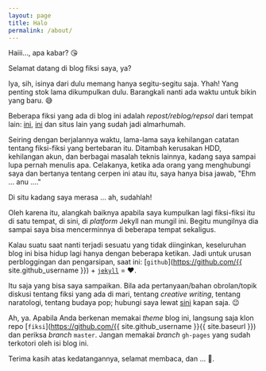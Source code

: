 ```yaml
---
layout: page
title: Halo
permalink: /about/
---
```


Haiii..., apa kabar? :kissing_heart:

Selamat datang di blog fiksi saya, ya?

Iya, sih, isinya dari dulu memang hanya segitu-segitu saja. Yhah! Yang penting stok lama dikumpulkan dulu. Barangkali nanti ada waktu untuk bikin yang baru. :sweat_smile:

Beberapa fiksi yang ada di blog ini adalah *repost/reblog/repsol* dari tempat lain: [ini](https://hifran.wordpress.com/ "Wordpress.com"), [ini](http://kemudian.com/users/andrea "Kemudian.com") dan situs lain yang sudah jadi almarhumah. 

Seiring dengan berjalannya waktu, lama-lama saya kehilangan catatan tentang fiksi-fiksi yang bertebaran itu. Ditambah kerusakan HDD, kehilangan akun, dan berbagai masalah teknis lainnya, kadang saya sampai lupa pernah menulis apa. Celakanya, ketika ada orang yang menghubungi saya dan bertanya tentang cerpen ini atau itu, saya hanya bisa jawab, "Ehm ... anu ...."

Di situ kadang saya merasa ... ah, sudahlah!

Oleh karena itu, alangkah baiknya apabila saya kumpulkan lagi fiksi-fiksi itu di satu tempat, di sini, di *platform* Jekyll nan mungil ini. Begitu mungilnya dia sampai saya bisa mencerminnya di beberapa tempat sekaligus.

Kalau suatu saat nanti terjadi sesuatu yang tidak diinginkan, keseluruhan blog ini bisa hidup lagi hanya dengan beberapa ketikan. Jadi untuk urusan perbloggingan dan pengarsipan, saat ini: [`github`](https://github.com/{{ site.github_username }}) + [`jekyll`](http://jekyllrb.com) = :heart:.

Itu saja yang bisa saya sampaikan. Bila ada pertanyaan/bahan obrolan/topik diskusi tentang fiksi yang ada di mari, tentang *creative writing*, tentang naratologi, tentang budaya pop; hubungi saya lewat [sini](mailto:andrea.hifran@gmail.com) kapan saja. :wink:

Ah, ya. Apabila Anda berkenan memakai *theme* blog ini, langsung saja klon repo [`fiksi`](https://github.com/{{ site.github_username }}{{ site.baseurl }}) dan periksa *branch* `master`. Jangan memakai *branch* `gh-pages` yang sudah terkotori oleh isi blog ini.

Terima kasih atas kedatangannya, selamat membaca, dan ... :beers:.

